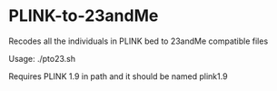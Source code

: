 # PLINK-to-23andMe
Recodes all the individuals in PLINK bed to 23andMe compatible files

Usage: ./pto23.sh <bfile without extension>
  
Requires PLINK 1.9 in path and it should be named plink1.9

